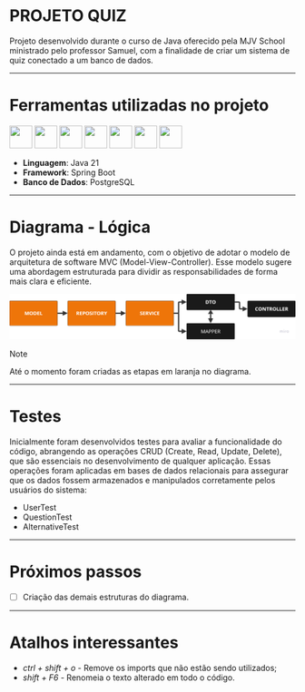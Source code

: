# PROJETO QUIZ #

Projeto desenvolvido durante o curso de Java oferecido pela MJV School ministrado pelo professor Samuel, com a finalidade de criar um sistema de quiz 
conectado a um banco de dados. 

-----------------------------------------
# Ferramentas utilizadas no projeto #

<img loading="lazy" src="https://cdn.jsdelivr.net/gh/devicons/devicon/icons/java/java-original.svg" width="40" height="40"/> <img loading="lazy" src="https://cdn.jsdelivr.net/gh/devicons/devicon@latest/icons/dbeaver/dbeaver-original.svg" width="40" height="40"/> <img loading="lazy" src="https://cdn.jsdelivr.net/gh/devicons/devicon@latest/icons/intellij/intellij-original.svg" width="40" height="40"/> <img loading="lazy" src="https://cdn.jsdelivr.net/gh/devicons/devicon@latest/icons/postgresql/postgresql-plain-wordmark.svg" width="40" height="40"/> <img loading="lazy" src="https://cdn.jsdelivr.net/gh/devicons/devicon@latest/icons/spring/spring-original.svg" width="40" height="40"/> <img loading="lazy" src="https://cdn.jsdelivr.net/gh/devicons/devicon@latest/icons/git/git-original-wordmark.svg" width="40" height="40"/> <img loading="lazy" src="https://cdn.jsdelivr.net/gh/devicons/devicon@latest/icons/github/github-original.svg" width="40" height="40"/>

- **Linguagem**: Java 21
- **Framework**: Spring Boot
- **Banco de Dados**: PostgreSQL

------------------------------------------

# Diagrama - Lógica # 

O projeto ainda está em andamento, com o objetivo de adotar o modelo de arquitetura de software MVC (Model-View-Controller). Esse modelo sugere uma abordagem estruturada para dividir as responsabilidades de forma mais clara e eficiente.

![img_3.png](img_3.png)

> [!NOTE]
> Até o momento foram criadas as etapas em laranja no diagrama.

------------------------------------------

# Testes #

Inicialmente foram desenvolvidos testes para avaliar a funcionalidade do código, abrangendo as operações CRUD (Create, Read, Update, Delete), que são essenciais no desenvolvimento de qualquer aplicação. Essas operações foram aplicadas em bases de dados relacionais para assegurar que os dados fossem armazenados e manipulados corretamente pelos usuários do sistema:

- UserTest
- QuestionTest
- AlternativeTest

------------------------------------------

# Próximos passos #

- [ ] Criação das demais estruturas do diagrama.

------------------------------------------

# Atalhos interessantes #

- _ctrl + shift + o_ - Remove os imports que não estão sendo utilizados;
- _shift + F6_ - Renomeia o texto alterado em todo o código.
